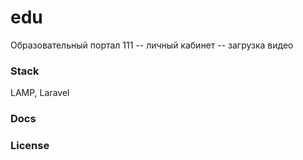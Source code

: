 # edu
Образовательный портал 111 
-- личный кабинет
-- загрузка видео

### Stack
LAMP, Laravel

### Docs


### License
